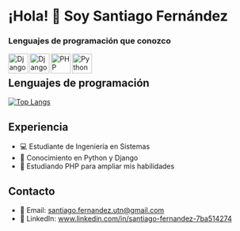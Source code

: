 # ¡Hola! 👋 Soy Santiago Fernández

### Lenguajes de programación que conozco


[<img align="left" alt="Django" width="40px" src="https://upload.wikimedia.org/wikipedia/commons/thumb/c/c3/Python-logo-notext.svg/800px-Python-logo-notext.svg.png"/>](https://www.djangoproject.com/)
[<img align="left" alt="Django" width="40px" src="https://w7.pngwing.com/pngs/758/884/png-transparent-circle-laravel-programming-round-icon-popular-services-brands-vol-icon.png"/>](https://www.djangoproject.com/)
[<img align="left" alt="PHP" width="40px" src="https://cdn-icons-png.flaticon.com/512/919/919830.png" />](https://www.php.net/)
[<img align="left" alt="Python" width="40px" src="https://www.aldw.com.es/wp-content/uploads/2022/07/Laravel-Madrid.png" />](https://www.python.org/)
<br>

## Lenguajes de programación
[![Top Langs](https://github-readme-stats.vercel.app/api/top-langs/?username=S4ntifdz&layout=compact)](https://github.com/anuraghazra/github-readme-stats)

## Experiencia
- 💻 Estudiante de Ingeniería en Sistemas
- 🐍 Conocimiento en Python y Django
- 🚀 Estudiando PHP para ampliar mis habilidades

## Contacto
- 📧 Email: santiago.fernandez.utn@gmail.com
- 🔗 LinkedIn: www.linkedin.com/in/santiago-fernandez-7ba514274
<!-- - 🌐 Sitio web: [www.tusitio.com](https://www.tusitio.com) -> 



